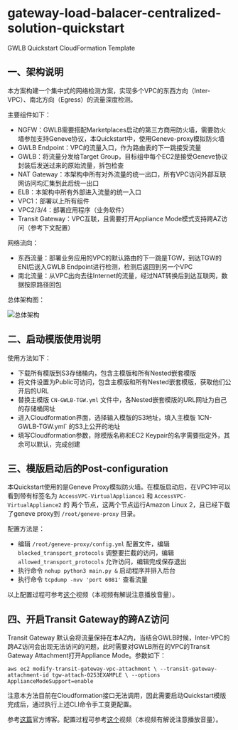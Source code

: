 # gateway-load-balacer-centralized-solution-quickstart
GWLB Quickstart CloudFormation Template

## 一、架构说明

本方案构建一个集中式的网络检测方案，实现多个VPC的东西方向（Inter-VPC）、南北方向（Egress）的流量深度检测。

主要组件如下：

- NGFW：GWLB需要搭配Marketplaces启动的第三方商用防火墙，需要防火墙参加支持Geneve协议，本Quickstart中，使用Geneve-proxy模拟防火墙
- GWLB Endpoint：VPC的流量入口，作为路由表的下一跳接受流量
- GWLB：将流量分发给Target Group，目标组中每个EC2是接受Geneve协议封装后发送过来的原始流量，拆包检查
- NAT Gateway：本架构中所有对外流量的统一出口，所有VPC访问外部互联网访问均汇集到此后统一出口
- ELB：本架构中所有外部进入流量的统一入口
- VPC1：部署以上所有组件
- VPC2/3/4：部署应用程序（业务软件）
- Transit Gateway：VPC互联，且需要打开Appliance Mode模式支持跨AZ访问（参考下文配置）

网络流向：

- 东西流量：部署业务应用的VPC的默认路由的下一跳是TGW，到达TGW的ENI后送入GWLB Endpoint进行检测，检测后返回到另一个VPC
- 南北流量：从VPC出向去往Internet的流量，经过NAT转换后到达互联网，数据按原路径回包

总体架构图：

![总体架构](https://d51vuyprlknbq.cloudfront.net/GWLB/GWLB-quickstart-architecture-diagram.png)

## 二、启动模版使用说明

使用方法如下：

- 下载所有模版到S3存储桶内，包含主模版和所有Nested嵌套模版
- 将文件设置为Public可访问，包含主模版和所有Nested嵌套模版，获取他们公开后的URL
- 替换主模版 `CN-GWLB-TGW.yml` 文件中，各Nested嵌套模版的URL网址为自己的存储桶网址
- 进入Cloudformation界面，选择输入模版的S3地址，填入主模版 1CN-GWLB-TGW.yml` 的S3上公开的地址
- 填写Cloudformation参数，除模版名称和EC2 Keypair的名字需要指定外，其余可以默认，完成创建

## 三、模版启动后的Post-configuration

本Quickstart使用的是Geneve Proxy模拟防火墙。在模版启动后，在VPC1中可以看到带有标签名为 `AccessVPC-VirtualAppliance1` 和 `AccessVPC-VirtualAppliance2` 的
两个节点，这两个节点运行Amazon Linux 2，且已经下载了geneve proxy到 `/root/geneve-proxy` 目录。

配置方法是：

- 编辑 `/root/geneve-proxy/config.yml` 配置文件，编辑 `blocked_transport_protocols` 调整要拦截的访问，编辑 `allowed_transport_protocols` 允许访问，编辑完成保存退出
- 执行命令 `nohup python3 main.py &` 启动程序并排入后台
- 执行命令 `tcpdump -nvv 'port 6081'` 查看流量

以上配置过程可参考[这个](https://d5ubqqttnawof.cloudfront.net/video/GWLB-02-QuickstartDemo.mp4)视频（本视频有解说注意播放音量）。

## 四、开启Transit Gateway的跨AZ访问

Transit Gateway 默认会将流量保持在本AZ内，当结合GWLB时候，Inter-VPC的跨AZ访问会出现无法访问的问题，此时需要对GWLB所在的VPC的Transit Gateway Attachment打开Appliance Mode。参数如下：

```
aws ec2 modify-transit-gateway-vpc-attachment \ --transit-gateway-attachment-id tgw-attach-0253EXAMPLE \ --options ApplianceModeSupport=enable
```

注意本方法目前在Cloudformation接口无法调用，因此需要启动Quickstart模版完成后，通过执行上述CLI命令手工变更配置。

参考[这篇](https://aws.amazon.com/cn/blogs/networking-and-content-delivery/centralized-inspection-architecture-with-aws-gateway-load-balancer-and-aws-transit-gateway/ 
)官方博客。配置过程可参考[这个](https://d5ubqqttnawof.cloudfront.net/video/GWLB-03-TGWApplianceMode.mp4)视频（本视频有解说注意播放音量）。